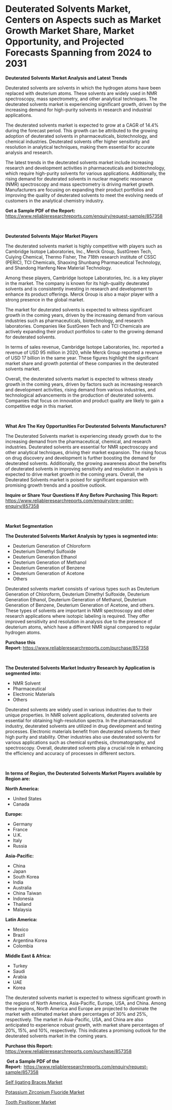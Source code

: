 <p><h1>Deuterated Solvents Market, Centers on Aspects such as Market Growth Market Share, Market Opportunity, and Projected Forecasts Spanning from 2024 to 2031</h1></p><p><strong>Deuterated Solvents Market Analysis and Latest Trends</strong></p>
<p><p>Deuterated solvents are solvents in which the hydrogen atoms have been replaced with deuterium atoms. These solvents are widely used in NMR spectroscopy, mass spectrometry, and other analytical techniques. The deuterated solvents market is experiencing significant growth, driven by the increasing demand for high-purity solvents in research and industrial applications.</p><p>The deuterated solvents market is expected to grow at a CAGR of 14.4% during the forecast period. This growth can be attributed to the growing adoption of deuterated solvents in pharmaceuticals, biotechnology, and chemical industries. Deuterated solvents offer higher sensitivity and resolution in analytical techniques, making them essential for accurate analysis and research.</p><p>The latest trends in the deuterated solvents market include increasing research and development activities in pharmaceuticals and biotechnology, which require high-purity solvents for various applications. Additionally, the rising demand for deuterated solvents in nuclear magnetic resonance (NMR) spectroscopy and mass spectrometry is driving market growth. Manufacturers are focusing on expanding their product portfolios and improving the quality of deuterated solvents to meet the evolving needs of customers in the analytical chemistry industry.</p></p>
<p><strong>Get a Sample PDF of the Report:&nbsp;</strong> <a href="https://www.reliableresearchreports.com/enquiry/request-sample/857358">https://www.reliableresearchreports.com/enquiry/request-sample/857358</a></p>
<p>&nbsp;</p>
<p><strong>Deuterated Solvents Major Market Players</strong></p>
<p><p>The deuterated solvents market is highly competitive with players such as Cambridge Isotope Laboratories, Inc., Merck Group, SustGreen Tech, Cuiying Chemical, Thermo Fisher, The 718th research institute of CSSC (PERIC), TCI Chemicals, Shaoxing Shunbang Pharmaceutical Technology, and Shandong Hanfeng New Material Technology.</p><p>Among these players, Cambridge Isotope Laboratories, Inc. is a key player in the market. The company is known for its high-quality deuterated solvents and is consistently investing in research and development to enhance its product offerings. Merck Group is also a major player with a strong presence in the global market.</p><p>The market for deuterated solvents is expected to witness significant growth in the coming years, driven by the increasing demand from various industries such as pharmaceuticals, biotechnology, and research laboratories. Companies like SustGreen Tech and TCI Chemicals are actively expanding their product portfolios to cater to the growing demand for deuterated solvents.</p><p>In terms of sales revenue, Cambridge Isotope Laboratories, Inc. reported a revenue of USD 95 million in 2020, while Merck Group reported a revenue of USD 17 billion in the same year. These figures highlight the significant market share and growth potential of these companies in the deuterated solvents market.</p><p>Overall, the deuterated solvents market is expected to witness steady growth in the coming years, driven by factors such as increasing research and development activities, rising demand from various industries, and technological advancements in the production of deuterated solvents. Companies that focus on innovation and product quality are likely to gain a competitive edge in this market.</p></p>
<p>&nbsp;</p>
<p><strong>What Are The Key Opportunities For Deuterated Solvents Manufacturers?</strong></p>
<p><p>The Deuterated Solvents market is experiencing steady growth due to the increasing demand from the pharmaceutical, chemical, and research industries. Deuterated solvents are essential for NMR spectroscopy and other analytical techniques, driving their market expansion. The rising focus on drug discovery and development is further boosting the demand for deuterated solvents. Additionally, the growing awareness about the benefits of deuterated solvents in improving sensitivity and resolution in analysis is expected to drive market growth in the coming years. Overall, the Deuterated Solvents market is poised for significant expansion with promising growth trends and a positive outlook.</p></p>
<p><strong>Inquire or Share Your Questions If Any Before Purchasing This Report:</strong> <a href="https://www.reliableresearchreports.com/enquiry/pre-order-enquiry/857358">https://www.reliableresearchreports.com/enquiry/pre-order-enquiry/857358</a></p>
<p>&nbsp;</p>
<p><strong>Market Segmentation</strong></p>
<p><strong>The Deuterated Solvents Market Analysis by types is segmented into:</strong></p>
<p><ul><li>Deuterium Generation of Chloroform</li><li>Deuterium Dimethyl Sulfoxide</li><li>Deuterium Generation Ethanol</li><li>Deuterium Generation of Methanol</li><li>Deuterium Generation of Benzene</li><li>Deuterium Generation of Acetone</li><li>Others</li></ul></p>
<p><p>Deuterated solvents market consists of various types such as Deuterium Generation of Chloroform, Deuterium Dimethyl Sulfoxide, Deuterium Generation Ethanol, Deuterium Generation of Methanol, Deuterium Generation of Benzene, Deuterium Generation of Acetone, and others. These types of solvents are important in NMR spectroscopy and other research applications where isotopic labeling is required. They offer improved sensitivity and resolution in analysis due to the presence of deuterium atoms, which have a different NMR signal compared to regular hydrogen atoms.</p></p>
<p><strong>Purchase this Report:&nbsp;</strong><a href="https://www.reliableresearchreports.com/purchase/857358">https://www.reliableresearchreports.com/purchase/857358</a></p>
<p>&nbsp;</p>
<p><strong>The Deuterated Solvents Market Industry Research by Application is segmented into:</strong></p>
<p><ul><li>NMR Solvent</li><li>Pharmaceutical</li><li>Electronic Materials</li><li>Others</li></ul></p>
<p><p>Deuterated solvents are widely used in various industries due to their unique properties. In NMR solvent applications, deuterated solvents are essential for obtaining high-resolution spectra. In the pharmaceutical industry, deuterated solvents are utilized in drug development and testing processes. Electronic materials benefit from deuterated solvents for their high purity and stability. Other industries also use deuterated solvents for various applications such as chemical synthesis, chromatography, and spectroscopy. Overall, deuterated solvents play a crucial role in enhancing the efficiency and accuracy of processes in different sectors.</p></p>
<p>&nbsp;</p>
<p><strong>In terms of Region, the Deuterated Solvents Market Players available by Region are:</strong></p>
<p>
    <p> <strong> North America: </strong>
        <ul>
            <li>United States</li>
            <li>Canada</li>
        </ul>
        </p> 
    <p> <strong> Europe: </strong>
        <ul>
            <li>Germany</li>
            <li>France</li>
            <li>U.K.</li>
            <li>Italy</li>
            <li>Russia</li>
        </ul>
        </p> 
    <p> <strong> Asia-Pacific: </strong>
        <ul>
            <li>China</li>
            <li>Japan</li>
            <li>South Korea</li>
            <li>India</li>
            <li>Australia</li>
            <li>China Taiwan</li>
            <li>Indonesia</li>
            <li>Thailand</li>
            <li>Malaysia</li>
        </ul>
        </p> 
    <p> <strong> Latin America: </strong>
        <ul>
            <li>Mexico</li>
            <li>Brazil</li>
            <li>Argentina Korea</li>
            <li>Colombia</li>
        </ul>
        </p> 
    <p> <strong> Middle East & Africa: </strong>
        <ul>
            <li>Turkey</li>
            <li>Saudi</li>
            <li>Arabia</li>
            <li>UAE</li>
            <li>Korea</li>
        </ul>
    </p>
    </p>
<p><p>The deuterated solvents market is expected to witness significant growth in the regions of North America, Asia-Pacific, Europe, USA, and China. Among these regions, North America and Europe are projected to dominate the market with estimated market share percentages of 30% and 25%, respectively. The market in Asia-Pacific, USA, and China are also anticipated to experience robust growth, with market share percentages of 20%, 15%, and 10%, respectively. This indicates a promising outlook for the deuterated solvents market in the coming years.</p></p>
<p><strong>Purchase this Report: </strong><a href="https://www.reliableresearchreports.com/purchase/857358">https://www.reliableresearchreports.com/purchase/857358</a></p>
<p>&nbsp;<strong>Get a Sample PDF of the Report:&nbsp;&nbsp;</strong><a href="https://www.reliableresearchreports.com/enquiry/request-sample/857358">https://www.reliableresearchreports.com/enquiry/request-sample/857358</a></p>
<p><strong></strong></p>
<p><p><a href="https://view.publitas.com/reportprime-1/self-ligating-braces-market-analysis-and-market-size-global-industry-overview-market-segmentation-and-forecast-2023-to-2030/">Self ligating Braces Market</a></p><p><a href="https://github.com/RichRobinson5/Market-Research-Report-List-4/blob/main/potassium-zirconium-fluoride-market.md">Potassium Zirconium Fluoride Market</a></p><p><a href="https://view.publitas.com/reportprime-1/global-tooth-positioner-market-by-types-applications-and-major-players-with-regional-growth-rate-analysis-and-development-situation-from-2023-to-2030/">Tooth Positioner Market</a></p></p>